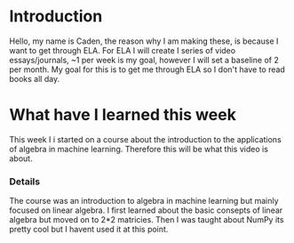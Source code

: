 # Introduction
Hello, my name is Caden, the reason why I am making these, is because I want to get through ELA. For ELA I will create I series of video essays/journals, ~1 per week is my goal, however I will set a baseline of 2 per month.
My goal for this is to get me through ELA so I don't have to read books all day.

# What have I learned this week
This week I i started on a course about the introduction to the applications of algebra in machine learning.
Therefore this will be what this video is about.

### Details
The course was an introduction to algebra in machine learning but mainly focused on linear algebra.
I first learned about the basic consepts of linear algebra but moved on to 2*2 matricies.
Then I was taught about NumPy its pretty cool but I havent used it at this point.
